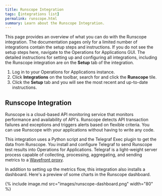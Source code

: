 ```yaml
---
title: Runscope Integration
tags: [integrations list]
permalink: runscope.html
summary: Learn about the Runscope Integration.
---
```


This page provides an overview of what you can do with the Runscope integration. The documentation pages only for a limited number of integrations contain the setup steps and instructions. If you do not see the setup steps here, navigate to the Operations for Applications GUI. The detailed instructions for setting up and configuring all integrations, including the Runscope integration are on the **Setup** tab of the integration.

1. Log in to your Operations for Applications instance. 
2. Click **Integrations** on the toolbar, search for and click the **Runscope** tile. 
3. Click the **Setup** tab and you will see the most recent and up-to-date instructions.

## Runscope Integration

Runscope is a cloud-based API monitoring service that monitors performance and availability of API's. Runscope detects API transaction failures and exceptions and triggers alerts based on flexible criteria. You can use Runscope with your applications without having to write any code.

This integration uses a Python script and the Telegraf Exec plugin to get the data from Runscope. You install and configure Telegraf to send Runscope test results into Operations for Applications. Telegraf is a light-weight server process capable of collecting, processing, aggregating, and sending metrics to a [Wavefront proxy](https://docs.wavefront.com/proxies.html).


In addition to setting up the metrics flow, this integration also installs a dashboard. Here's a preview of some charts in the Runscope dashboard.

{% include image.md src="images/runscope-dashboard.png" width="80" %}




